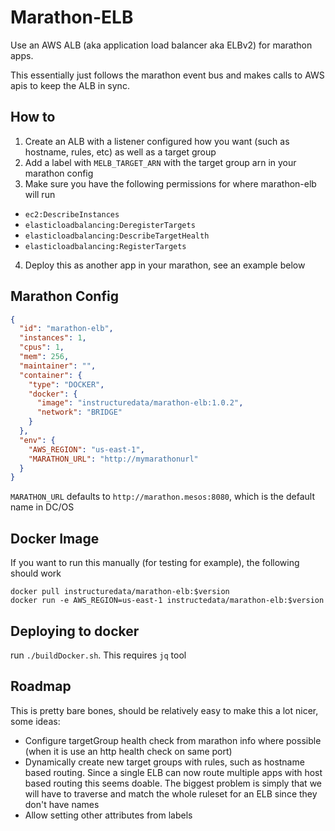Marathon-ELB
======

Use an AWS ALB (aka application load balancer aka ELBv2) for marathon apps.

This essentially just follows the marathon event bus and makes calls to AWS apis to keep the ALB in sync.

## How to
1. Create an ALB with a listener configured how you want (such as hostname, rules, etc) as well as a target group
2. Add a label with `MELB_TARGET_ARN` with the target group arn in your marathon config
3. Make sure you have the following permissions for where marathon-elb will run
  - `ec2:DescribeInstances`
  - `elasticloadbalancing:DeregisterTargets`
  - `elasticloadbalancing:DescribeTargetHealth`
  - `elasticloadbalancing:RegisterTargets`
4. Deploy this as another app in your marathon, see an example below

## Marathon Config


```JSON
{
  "id": "marathon-elb",
  "instances": 1,
  "cpus": 1,
  "mem": 256,
  "maintainer": "",
  "container": {
    "type": "DOCKER",
    "docker": {
      "image": "instructuredata/marathon-elb:1.0.2",
      "network": "BRIDGE"
    }
  },
  "env": {
    "AWS_REGION": "us-east-1",
    "MARATHON_URL": "http://mymarathonurl"
  }
}
```

`MARATHON_URL` defaults to `http://marathon.mesos:8080`, which is the default name in DC/OS

## Docker Image
If you want to run this manually (for testing for example), the following should work

```Shell
docker pull instructuredata/marathon-elb:$version
docker run -e AWS_REGION=us-east-1 instructedata/marathon-elb:$version
```

## Deploying to docker
run `./buildDocker.sh`. This requires `jq` tool

## Roadmap
This is pretty bare bones, should be relatively easy to make this a lot nicer, some ideas:

- Configure targetGroup health check from marathon info where possible (when it is use an http health check on same port)
- Dynamically create new target groups with rules, such as hostname based routing. Since a single ELB can now route multiple apps with host based routing this seems doable.
  The biggest problem is simply that we will have to traverse and match the whole ruleset for an ELB since they don't have names
- Allow setting other attributes from labels
